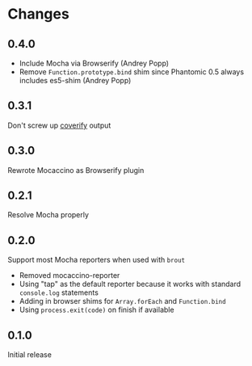 # Changes

## 0.4.0

- Include Mocha via Browserify (Andrey Popp)
- Remove `Function.prototype.bind` shim since Phantomic 0.5 always includes
  es5-shim (Andrey Popp)

## 0.3.1

Don't screw up [coverify][] output

## 0.3.0

Rewrote Mocaccino as Browserify plugin

## 0.2.1

Resolve Mocha properly

## 0.2.0

Support most Mocha reporters when used with `brout`

- Removed mocaccino-reporter
- Using "tap" as the default reporter because it works with standard
  `console.log` statements
- Adding in browser shims for `Array.forEach` and `Function.bind`
- Using `process.exit(code)` on finish if available

## 0.1.0

Initial release

[coverify]: https://github.com/substack/coverify
